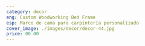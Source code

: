 ```yaml
---
category: decor
eng: Custom Woodworking Bed Frame
esp: Marco de cama para carpintería personalizado
cover_image: ./images/decor/decor-44.jpg
price: 00.00
---
```

 
